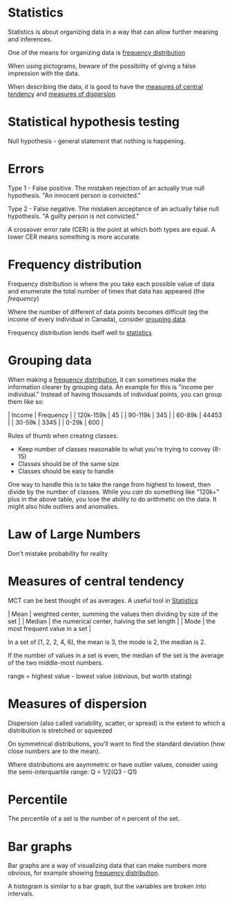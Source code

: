 
# Statistics

Statistics is about organizing data in a way that can allow further meaning and inferences.

One of the means for organizing data is [frequency distribution](#org128dd88)

When using pictograms, beware of the possibility of giving a false impression with the data.

When describing the data, it is good to have the [measures of central tendency](#org96ab6e5) and [measures of dispersion](#orgc69926f)


# Statistical hypothesis testing

Null hypothesis - general statement that nothing is happening.


# Errors

Type 1 - False positive. The mistaken rejection of an actually true null hypothesis. "An innocent person is convicted."

Type 2 - False negative. The mistaken acceptance of an actually false null hypothesis. "A guilty person is not convicted."

A crossover error rate (CER) is the point at which both types are equal. A lower CER means something is more accurate.


<a id="org128dd88"></a>

# Frequency distribution

Frequency distribution is where the you take each possible value of data and enumerate the total number of times that data has appeared (the *frequency*)

Where the number of different of data points becomes difficult (eg the income of every individual in Canada), consider [grouping data](#org0bbbbeb).

Frequency distribution lends itself well to [statistics](statistics.md)


<a id="org0bbbbeb"></a>

# Grouping data

When making a [frequency distribution](#org128dd88), it can sometimes make the information clearer by grouping data. An example for this is "income per individual." Instead of having thousands of individual points, you can group them like so:

| Income    | Frequency |
| 120k-159k | 45        |
| 90-119k   | 345       |
| 60-89k    | 44453     |
| 30-59k    | 3345      |
| 0-29k     | 600       |

Rules of thumb when creating classes:

- Keep number of classes reasonable to what you're trying to convey (8-15)
- Classes should be of the same size
- Classes should be easy to handle

One way to handle this is to take the range from highest to lowest, then divide by the number of classes. While you *can* do something like "120k+" plus in the above table, you lose the ability to do arithmetic on the data. It might also hide outliers and anomalies.


# Law of Large Numbers

Don't mistake probability for reality


<a id="org96ab6e5"></a>

# Measures of central tendency

MCT can be best thought of as averages. A useful tool in [Statistics](statistics.md)

| Mean   | weighted center, summing the values then dividing by size of the set |
| Median | the numerical center, halving the set length                         |
| Mode   | the most frequent value in a set                                     |

In a set of [1, 2, 2, 4, 6], the mean is 3, the mode is 2, the median is 2.

If the number of values in a set is even, the median of the set is the average of the two middle-most numbers.

range = highest value - lowest value (obvious, but worth stating)


<a id="orgc69926f"></a>

# Measures of dispersion

Dispersion (also called variability, scatter, or spread) is the extent to which a distribution is stretched or squeezed

On symmetrical distributions, you'll want to find the standard deviation (how close numbers are to the mean).

Where distributions are asymmetric or have outlier values, consider using the semi-interquartile range: Q = 1/2(Q3 - Q1)


# Percentile

The percentile of a set is the number of n percent of the set.


# Bar graphs

Bar graphs are a way of visualizing data that can make numbers more obvious, for example showing [frequency distribution](#org128dd88).

A histogram is similar to a bar graph, but the variables are broken into intervals.
